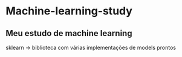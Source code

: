 # Machine-learning-study
Meu estudo de machine learning
-------------------------------------

sklearn -> biblioteca com várias implementações de models prontos